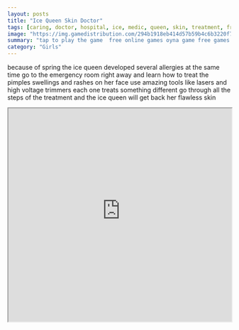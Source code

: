 ```yaml
---
layout: posts
title: "Ice Queen Skin Doctor"
tags: [caring, doctor, hospital, ice, medic, queen, skin, treatment, free, online, games, oyna, game, free, games, play, play, games]
image: "https://img.gamedistribution.com/294b1918eb414d57b59b4c6b3220f78e.jpg"
summary: "tap to play the game  free online games oyna game free games play play games"
category: "Girls"
---
```


because of spring the ice queen developed several allergies at the same time go to the emergency room right away and learn how to treat the pimples swellings and rashes on her face use amazing tools like lasers and high voltage trimmers each one treats something different go through all the steps of the treatment and the ice queen will get back her flawless skin

<iframe width="100%" height="480px;" src="https://html5.gamedistribution.com/294b1918eb414d57b59b4c6b3220f78e/"></iframe>